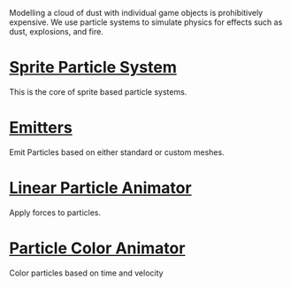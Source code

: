 Modelling a cloud of dust with individual game objects is prohibitively expensive. We use particle systems to simulate physics for effects such as dust, explosions, and fire.

 # [Sprite Particle System](https://github.com/zeroengineteam/ZeroDocs/zero_editor_documentation/zeromanual/graphics/particles/sprite_particle_system.markdown)
This is the core of sprite based particle systems.

 # [Emitters](https://github.com/zeroengineteam/ZeroDocs/zero_editor_documentation/zeromanual/graphics/particles/emitters.markdown)
Emit Particles based on either standard or custom meshes.

 # [Linear Particle Animator](https://github.com/zeroengineteam/ZeroDocs/zero_editor_documentation/zeromanual/graphics/particles/linear_particle_animator.markdown)
Apply forces to particles.

 # [Particle Color Animator](https://github.com/zeroengineteam/ZeroDocs/zero_editor_documentation/zeromanual/graphics/particles/particle_color_animator.markdown)
Color particles based on time and velocity 

 